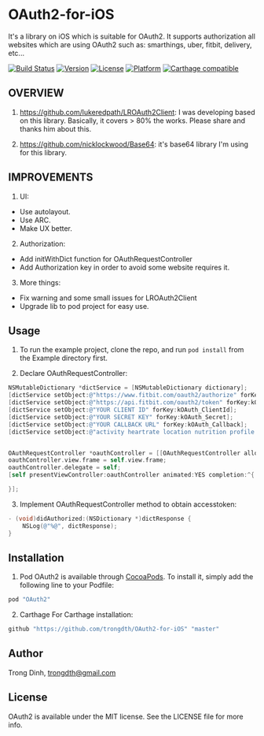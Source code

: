 # OAuth2-for-iOS

It's a library on iOS which is suitable for OAuth2. It supports authorization all websites which are using OAuth2 such as: smarthings, uber, fitbit, delivery, etc...

[![Build Status](https://travis-ci.org/trongdth/OAuth2-for-iOS.svg?branch=master)](https://travis-ci.org/trongdth/OAuth2-for-iOS)
[![Version](https://img.shields.io/cocoapods/v/OAuth2.svg?style=flat)](http://cocoapods.org/pods/OAuth2)
[![License](https://img.shields.io/cocoapods/l/OAuth2.svg?style=flat)](http://cocoapods.org/pods/OAuth2)
[![Platform](https://img.shields.io/cocoapods/p/OAuth2.svg?style=flat)](http://cocoapods.org/pods/OAuth2)
[![Carthage compatible](https://img.shields.io/badge/Carthage-compatible-4BC51D.svg?style=flat)](https://github.com/Carthage/Carthage)

## OVERVIEW

1. https://github.com/lukeredpath/LROAuth2Client: I was developing based on this library. Basically, it covers > 80% the works. Please share and thanks him about this.
 
2. https://github.com/nicklockwood/Base64: it's base64 library I'm using for this library.

## IMPROVEMENTS

 1. UI:
   + Use autolayout.
   + Use ARC.
   + Make UX better.

 2. Authorization:
   + Add initWithDict function for OAuthRequestController 
   + Add Authorization key in order to avoid some website requires it.

 3. More things:
   + Fix warning and some small issues for LROAuth2Client
   + Upgrade lib to pod project for easy use.

## Usage

 1. To run the example project, clone the repo, and run `pod install` from the Example directory first.

 2. Declare OAuthRequestController:

```objective-c
NSMutableDictionary *dictService = [NSMutableDictionary dictionary];
[dictService setObject:@"https://www.fitbit.com/oauth2/authorize" forKey:kOAuth_AuthorizeURL];
[dictService setObject:@"https://api.fitbit.com/oauth2/token" forKey:kOAuth_TokenURL];
[dictService setObject:@"YOUR CLIENT ID" forKey:kOAuth_ClientId];
[dictService setObject:@"YOUR SECRET KEY" forKey:kOAuth_Secret];
[dictService setObject:@"YOUR CALLBACK URL" forKey:kOAuth_Callback];
[dictService setObject:@"activity heartrate location nutrition profile settings sleep social weight" forKey:kOAuth_Scope];


OAuthRequestController *oauthController = [[OAuthRequestController alloc] initWithDict:dictService];
oauthController.view.frame = self.view.frame;
oauthController.delegate = self;
[self presentViewController:oauthController animated:YES completion:^{

}];
```

 3. Implement OAuthRequestController method to obtain accesstoken:

```objective-c
- (void)didAuthorized:(NSDictionary *)dictResponse {
    NSLog(@"%@", dictResponse);
}
```



## Installation

1. Pod
OAuth2 is available through [CocoaPods](http://cocoapods.org). To install
it, simply add the following line to your Podfile:

```ruby
pod "OAuth2"
```

2. Carthage
For Carthage installation:

```ruby
github "https://github.com/trongdth/OAuth2-for-iOS" "master"
```


## Author

Trong Dinh, trongdth@gmail.com

## License

OAuth2 is available under the MIT license. See the LICENSE file for more info.
